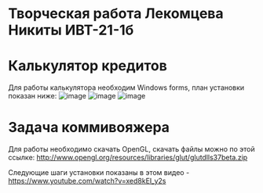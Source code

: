 # Творческая работа Лекомцева Никиты ИВТ-21-1б
# Калькулятор кредитов
Для работы калькулятора необходим Windows forms, план установки показан ниже:
![image](https://user-images.githubusercontent.com/90478242/169981234-f6d664bc-4157-44e0-9ad8-31ba07364864.png)
![image](https://user-images.githubusercontent.com/90478242/169981750-f5b73698-54a4-455c-9091-58bfcc09bc8b.png)
![image](https://user-images.githubusercontent.com/90478242/169981934-3b59f502-f56d-4e5d-b7c9-644148ed6e54.png)

# Задача коммивояжера
Для работы необходимо скачать OpenGL,  скачать файлы можно по этой ссылке:
http://www.opengl.org/resources/libraries/glut/glutdlls37beta.zip

Следующие шаги установки показаны в этом видео - https://www.youtube.com/watch?v=xed8kEI_y2s

